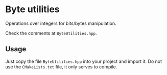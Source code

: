 # Byte utilities

Operations over integers for bits/bytes manipulation.

Check the comments at `ByteUtilities.hpp`.

## Usage

Just copy the file `ByteUtilities.hpp` into your project and import it. Do not use the `CMakeLists.txt` file, it only serves to compile.
